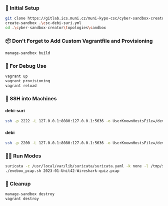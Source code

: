 ### 🚀 Initial Setup
```bash
git clone https://gitlab.ics.muni.cz/muni-kypo-csc/cyber-sandbox-creator.git
create-sandbox .\csc-debi-suri.yml
cd .\cyber-sandbox-creator\topologies\sandbox
```
### 📦 Don't Forget to Add Custom Vagrantfile and Provisioning
```bash
manage-sandbox build
```

### 🐛 For Debug Use 
```bash
vagrant up
vagrant provisioning
vagrant reload
```

### 🔑 SSH into Machines
#### debi-suri
```bash
ssh -p 2222 -L 127.0.0.1:8080:127.0.0.1:5636 -o UserKnownHostsFile=/dev/null -o StrictHostKeyChecking=no -o LogLevel=ERROR -o IdentitiesOnly=yes -i ~/.vagrant.d/insecure_private_key vagrant@127.0.0.1
```
#### debi
```bash
ssh -p 2200 -L 127.0.0.1:8080:127.0.0.1:5636 -o UserKnownHostsFile=/dev/null -o StrictHostKeyChecking=no -o LogLevel=ERROR -o IdentitiesOnly=yes -i ~/.vagrant.d/insecure_private_key vagrant@127.0.0.1
```

### 🏃‍♂️ Run Modes
```bash
suricata -c /usr/local/var/lib/suricata/suricata.yaml -k none -l /tmp/suricata/
./evebox_pcap.sh 2023-01-Unit42-Wireshark-quiz.pcap
```

### 🧹 Cleanup
```bash
manage-sandbox destroy
vagrant destroy
```